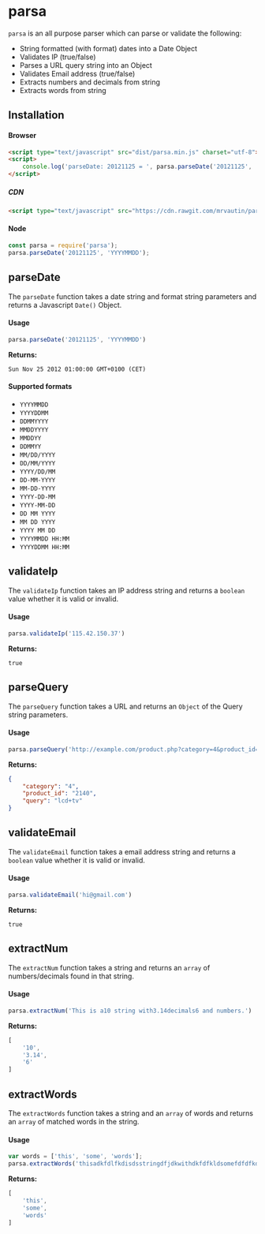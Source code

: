 # parsa

`parsa` is an all purpose parser which can parse or validate the following:

- String formatted (with format) dates into a Date Object
- Validates IP (true/false)
- Parses a URL query string into an Object
- Validates Email address (true/false)
- Extracts numbers and decimals from string
- Extracts words from string

## Installation

#### Browser

``` html
<script type="text/javascript" src="dist/parsa.min.js" charset="utf-8"></script>
<script>
    console.log('parseDate: 20121125 = ', parsa.parseDate('20121125', 'YYYYMMDD'));
</script>
```

##### CDN
``` html
<script type="text/javascript" src="https://cdn.rawgit.com/mrvautin/parsa/dist/parsa.min.js" charset="utf-8"></script>
```

#### Node

``` javascript
const parsa = require('parsa');
parsa.parseDate('20121125', 'YYYYMMDD');
```

## parseDate

The `parseDate` function takes a date string and format string parameters and returns a Javascript `Date()` Object.

#### Usage

``` javascript
parsa.parseDate('20121125', 'YYYYMMDD')
```

**Returns:**

`Sun Nov 25 2012 01:00:00 GMT+0100 (CET)`

#### Supported formats

- `YYYYMMDD`
- `YYYYDDMM`
- `DDMMYYYY`
- `MMDDYYYY`
- `MMDDYY`
- `DDMMYY`
- `MM/DD/YYYY`
- `DD/MM/YYYY`
- `YYYY/DD/MM`
- `DD-MM-YYYY`
- `MM-DD-YYYY`
- `YYYY-DD-MM`
- `YYYY-MM-DD`
- `DD MM YYYY`
- `MM DD YYYY`
- `YYYY MM DD`
- `YYYYMMDD HH:MM`
- `YYYYDDMM HH:MM`


## validateIp

The `validateIp` function takes an IP address string and returns a `boolean` value whether it is valid or invalid.

#### Usage

``` javascript
parsa.validateIp('115.42.150.37')
```

**Returns:**

`true`

## parseQuery

The `parseQuery` function takes a URL and returns an `Object` of the Query string parameters.

#### Usage

``` javascript
parsa.parseQuery('http://example.com/product.php?category=4&product_id=2140&query=lcd+tv')
```

**Returns:**
``` json
{
    "category": "4",
    "product_id": "2140",
    "query": "lcd+tv"
}
```

## validateEmail

The `validateEmail` function takes a email address string and returns a `boolean` value whether it is valid or invalid.

#### Usage

``` javascript
parsa.validateEmail('hi@gmail.com')
```

**Returns:**

`true`

## extractNum

The `extractNum` function takes a string and returns an `array` of numbers/decimals found in that string.

#### Usage

``` javascript
parsa.extractNum('This is a10 string with3.14decimals6 and numbers.')
```

**Returns:**

``` javascript
[
    '10',
    '3.14',
    '6'
]
```

## extractWords

The `extractWords` function takes a string and an `array` of words and returns an `array` of matched words in the string.

#### Usage

``` javascript
var words = ['this', 'some', 'words'];
parsa.extractWords('thisadkfdlfkdisdsstringdfjdkwithdkfdfkldsomefdfdfkdflkwordsjfgjkfg', words)
```

**Returns:**

``` javascript
[
    'this',
    'some',
    'words'
]
```

